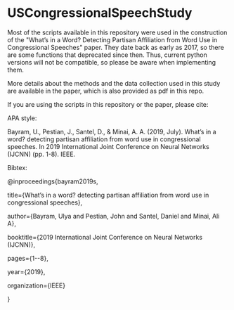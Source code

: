 # USCongressionalSpeechStudy

Most of the scripts available in this repository were used in the construction of the "What’s in a Word? Detecting Partisan Affiliation from Word Use in Congressional Speeches" paper. They date back as early as 2017, so there are some functions that deprecated since then. Thus, current python versions will not be compatible, so please be aware when implementing them.

More details about the methods and the data collection used in this study are available in the paper, which is also provided as pdf in this repo.

If you are using the scripts in this repository or the paper, please cite:

APA style:

Bayram, U., Pestian, J., Santel, D., & Minai, A. A. (2019, July). What’s in a word? detecting partisan affiliation from word use in congressional speeches. In 2019 International Joint Conference on Neural Networks (IJCNN) (pp. 1-8). IEEE.

Bibtex:

@inproceedings{bayram2019s,

  title={What’s in a word? detecting partisan affiliation from word use in congressional speeches},
  
  author={Bayram, Ulya and Pestian, John and Santel, Daniel and Minai, Ali A},
  
  booktitle={2019 International Joint Conference on Neural Networks (IJCNN)},
  
  pages={1--8},
  
  year={2019},
  
  organization={IEEE}
  
}
